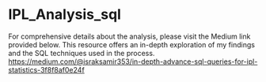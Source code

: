 # IPL_Analysis_sql
For comprehensive details about the analysis, please visit the Medium link provided below. This resource offers an in-depth exploration of my findings and the SQL techniques used in the process.
https://medium.com/@israksamir353/in-depth-advance-sql-queries-for-ipl-statistics-3f8f8af0e24f
